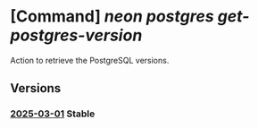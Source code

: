 # [Command] _neon postgres get-postgres-version_

Action to retrieve the PostgreSQL versions.

## Versions

### [2025-03-01](/Resources/mgmt-plane/L3N1YnNjcmlwdGlvbnMve30vcmVzb3VyY2Vncm91cHMve30vcHJvdmlkZXJzL25lb24ucG9zdGdyZXMvZ2V0cG9zdGdyZXN2ZXJzaW9ucw==/2025-03-01.xml) **Stable**

<!-- mgmt-plane /subscriptions/{}/resourcegroups/{}/providers/neon.postgres/getpostgresversions 2025-03-01 -->
